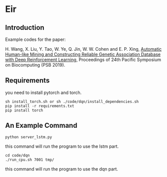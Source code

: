 # Eir

## Introduction
Example codes for the paper:

H. Wang, X. Liu, Y. Tao, W. Ye, Q. Jin, W. W. Cohen and E. P. Xing, [Automatic Human-like Mining and Constructing Reliable Genetic Association Database with Deep Reinforcement Learning](https://psb.stanford.edu/psb-online/proceedings/psb19/wang2.pdf), Proceedings of 24th Pacific Symposium on Biocomputing (PSB 2019).

## Requirements
you need to install pytorch and torch.
```
sh install_torch.sh or sh ./code/dqn/install_dependencies.sh
pip install -r requirements.txt
pip install torch
```
## An Example Command
```
python server_lstm.py
```
this command will run the program to use the lstm part.
```
cd code/dqn
./run_cpu.sh 7001 tmp/
```
this command will run the program to use the dqn part.
